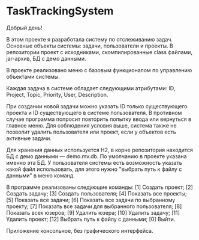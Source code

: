 # TaskTrackingSystem
Добрый день!

В этом проекте я разработала систему по отслеживанию задач.
Основные объекты системы: задачи, пользователи и проекты.
В репозитории проект с исходниками, скомпилированные class файлами, jar-архив, БД с демо данными.

В проекте реализовано меню с базовым функционалом по управлению объектами системы. 

Каждая задача в системе обладает следующими атрибутами: ID, Project, Topic, Priority, User, Description. 

При создании новой задачи можно указать ID только существующего проекта и ID существующего в системе пользователя.
В противном случае программа попросит повторить попытку ввода или вернуться в главное меню.
Для соблюдения условия выше, система также не позволит удалить пользователя или проект, если у объектов есть активные задачи. 

Для хранения данных используется H2, в корне репозитория находится БД с демо данными — demo.mv.db. По умолчанию в проекте указана именно эта БД. 
У пользователя системы есть возможность указать какой файл использовать, для этого нужно "выбрать путь к файлу с данными" в меню команд.

В программе реализованы следующие команды:
[1] Создать проект;
[2] Создать задачу;
[3] Создать пользователя;
[4] Показать все проекты;
[5] Показать все задачи;
[6] Показать все задачи по выбранному проекту;
[7] Показать все задачи для выбранного пользователя;
[8] Показать всех юзеров;
[9] Удалить юзера;
[10] Удалить задачу;
[11] Удалить проект;
[12] Выбрать путь к файлу с данными;
[0] Выйти.

Приложение консольное, без графического интерфейса.
